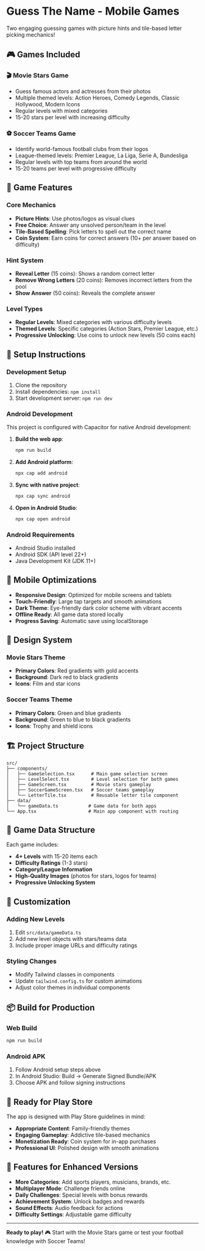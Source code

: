 # Guess The Name - Mobile Games

Two engaging guessing games with picture hints and tile-based letter picking mechanics!

## 🎮 Games Included

### 🎬 Movie Stars Game
- Guess famous actors and actresses from their photos
- Multiple themed levels: Action Heroes, Comedy Legends, Classic Hollywood, Modern Icons
- Regular levels with mixed categories
- 15-20 stars per level with increasing difficulty

### ⚽ Soccer Teams Game  
- Identify world-famous football clubs from their logos
- League-themed levels: Premier League, La Liga, Serie A, Bundesliga
- Regular levels with top teams from around the world
- 15-20 teams per level with progressive difficulty

## 🎯 Game Features

### Core Mechanics
- **Picture Hints**: Use photos/logos as visual clues
- **Free Choice**: Answer any unsolved person/team in the level
- **Tile-Based Spelling**: Pick letters to spell out the correct name
- **Coin System**: Earn coins for correct answers (10+ per answer based on difficulty)

### Hint System
- **Reveal Letter** (15 coins): Shows a random correct letter
- **Remove Wrong Letters** (20 coins): Removes incorrect letters from the pool
- **Show Answer** (50 coins): Reveals the complete answer

### Level Types
- **Regular Levels**: Mixed categories with various difficulty levels
- **Themed Levels**: Specific categories (Action Stars, Premier League, etc.)
- **Progressive Unlocking**: Use coins to unlock new levels (50 coins each)

## 🚀 Setup Instructions

### Development Setup
1. Clone the repository
2. Install dependencies: `npm install`
3. Start development server: `npm run dev`

### Android Development
This project is configured with Capacitor for native Android development:

1. **Build the web app**:
   ```bash
   npm run build
   ```

2. **Add Android platform**:
   ```bash
   npx cap add android
   ```

3. **Sync with native project**:
   ```bash
   npx cap sync android
   ```

4. **Open in Android Studio**:
   ```bash
   npx cap open android
   ```

### Android Requirements
- Android Studio installed
- Android SDK (API level 22+)
- Java Development Kit (JDK 11+)

## 📱 Mobile Optimizations

- **Responsive Design**: Optimized for mobile screens and tablets
- **Touch-Friendly**: Large tap targets and smooth animations
- **Dark Theme**: Eye-friendly dark color scheme with vibrant accents
- **Offline Ready**: All game data stored locally
- **Progress Saving**: Automatic save using localStorage

## 🎨 Design System

### Movie Stars Theme
- **Primary Colors**: Red gradients with gold accents
- **Background**: Dark red to black gradients
- **Icons**: Film and star icons

### Soccer Teams Theme  
- **Primary Colors**: Green and blue gradients
- **Background**: Green to blue to black gradients
- **Icons**: Trophy and shield icons

## 🏗️ Project Structure

```
src/
├── components/
│   ├── GameSelection.tsx      # Main game selection screen
│   ├── LevelSelect.tsx        # Level selection for both games
│   ├── GameScreen.tsx         # Movie stars gameplay
│   ├── SoccerGameScreen.tsx   # Soccer teams gameplay
│   └── LetterTile.tsx         # Reusable letter tile component
├── data/
│   └── gameData.ts           # Game data for both apps
└── App.tsx                   # Main app component with routing
```

## 🎲 Game Data Structure

Each game includes:
- **4+ Levels** with 15-20 items each
- **Difficulty Ratings** (1-3 stars)
- **Category/League Information**
- **High-Quality Images** (photos for stars, logos for teams)
- **Progressive Unlocking System**

## 🔧 Customization

### Adding New Levels
1. Edit `src/data/gameData.ts`
2. Add new level objects with stars/teams data
3. Include proper image URLs and difficulty ratings

### Styling Changes
- Modify Tailwind classes in components
- Update `tailwind.config.ts` for custom animations
- Adjust color themes in individual components

## 📦 Build for Production

### Web Build
```bash
npm run build
```

### Android APK
1. Follow Android setup steps above
2. In Android Studio: Build → Generate Signed Bundle/APK
3. Choose APK and follow signing instructions

## 🎯 Ready for Play Store

The app is designed with Play Store guidelines in mind:
- **Appropriate Content**: Family-friendly themes
- **Engaging Gameplay**: Addictive tile-based mechanics
- **Monetization Ready**: Coin system for in-app purchases
- **Professional UI**: Polished design with smooth animations

## 🚀 Features for Enhanced Versions

- **More Categories**: Add sports players, musicians, brands, etc.
- **Multiplayer Mode**: Challenge friends online
- **Daily Challenges**: Special levels with bonus rewards
- **Achievement System**: Unlock badges and rewards
- **Sound Effects**: Audio feedback for actions
- **Difficulty Settings**: Adjustable game difficulty

---

**Ready to play!** 🎮 Start with the Movie Stars game or test your football knowledge with Soccer Teams!